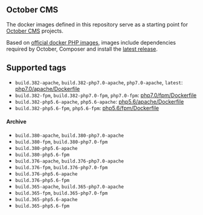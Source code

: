 ## October CMS

The docker images defined in this repository serve as a starting point for [October CMS](https://octobercms.com) projects.

Based on [official docker PHP images](https://github.com/docker-library/php), images include dependencies required by October, Composer and install the [latest release](https://github.com/octobercms/october).

## Supported tags


- `build.382-apache`, `build.382-php7.0-apache`, `php7.0-apache`, `latest`: [php7.0/apache/Dockerfile](https://github.com/aspendigital/docker-library/blob/master/octobercms/php7.0/apache/Dockerfile)
- `build.382-fpm`, `build.382-php7.0-fpm`, `php7.0-fpm`: [php7.0/fpm/Dockerfile](https://github.com/aspendigital/docker-library/blob/master/octobercms/php7.0/fpm/Dockerfile)
- `build.382-php5.6-apache`, `php5.6-apache`: [php5.6/apache/Dockerfile](https://github.com/aspendigital/docker-library/blob/master/octobercms/php5.6/apache/Dockerfile)
- `build.382-php5.6-fpm`, `php5.6-fpm`: [php5.6/fpm/Dockerfile](https://github.com/aspendigital/docker-library/blob/master/octobercms/php5.6/fpm/Dockerfile)

#### Archive

- `build.380-apache`, `build.380-php7.0-apache`
- `build.380-fpm`, `build.380-php7.0-fpm`
- `build.380-php5.6-apache`
- `build.380-php5.6-fpm`
- `build.376-apache`, `build.376-php7.0-apache`
- `build.376-fpm`, `build.376-php7.0-fpm`
- `build.376-php5.6-apache`
- `build.376-php5.6-fpm`
- `build.365-apache`, `build.365-php7.0-apache`
- `build.365-fpm`, `build.365-php7.0-fpm`
- `build.365-php5.6-apache`
- `build.365-php5.6-fpm`
